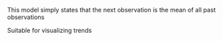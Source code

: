 This model simply states that the next observation is the mean of all past observations

Suitable for visualizing trends